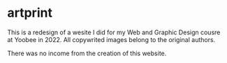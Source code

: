 # artprint

This is a redesign of a wesite I did for my Web and Graphic Design cousre at Yoobee in 2022.
All copywrited images belong to the original authors.

There was no income from the creation of this website.
